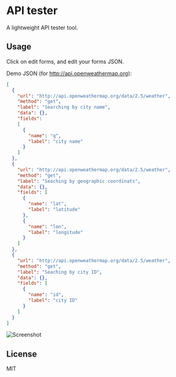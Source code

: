 # API tester

A lightweight API tester tool.

## Usage

Click on edit forms, and edit your forms JSON.

Demo JSON (for http://api.openweathermap.org):

```json
[
  {
    "url": "http://api.openweathermap.org/data/2.5/weather",
    "method": "get",
    "label": "Searching by city name",
    "data": {},
    "fields":
    [
      {
        "name": "q",
        "label": "city name"
      }
    ]
  },
  {
    "url": "http://api.openweathermap.org/data/2.5/weather",
    "method": "get",
    "label": "Seaching by geographic coordinats",
    "data": {},
    "fields": [
      {
        "name": "lat",
        "label": "latitude"
      },
      {
        "name": "lon",
        "label": "longitude"
      }
    ]
  },
  {
    "url": "http://api.openweathermap.org/data/2.5/weather",
    "method": "get",
    "label": "Seaching by city ID",
    "data": {},
    "fields": [
      {
        "name": "id",
        "label": "city ID"
      }
    ]
  }
]
```

![Screenshot](https://raw.githubusercontent.com/gaborsar/apitester/master/screenshot.png)

## License
MIT
